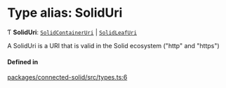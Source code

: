 # Type alias: SolidUri

Ƭ **SolidUri**: [`SolidContainerUri`](SolidContainerUri.md) \| [`SolidLeafUri`](SolidLeafUri.md)

A SolidUri is a URI that is valid in the Solid ecosystem ("http" and "https")

#### Defined in

[packages/connected-solid/src/types.ts:6](https://github.com/o-development/ldo/blob/db87958cb6f858f6cf7340ba5d9536a3a794d587/packages/connected-solid/src/types.ts#L6)
